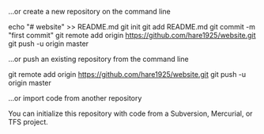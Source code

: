 …or create a new repository on the command line

echo "# website" >> README.md
git init
git add README.md
git commit -m "first commit"
git remote add origin https://github.com/hare1925/website.git
git push -u origin master

…or push an existing repository from the command line

git remote add origin https://github.com/hare1925/website.git
git push -u origin master

…or import code from another repository

You can initialize this repository with code from a Subversion, Mercurial, or TFS project.
